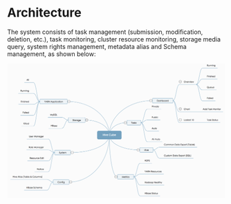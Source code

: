 # Architecture
The system consists of task management (submission, modification, deletion, etc.), task monitoring, cluster resource monitoring, storage media query, system rights management, metadata alias and Schema management, as shown below:

![architecture.png](../res/architecture@2x.png)
